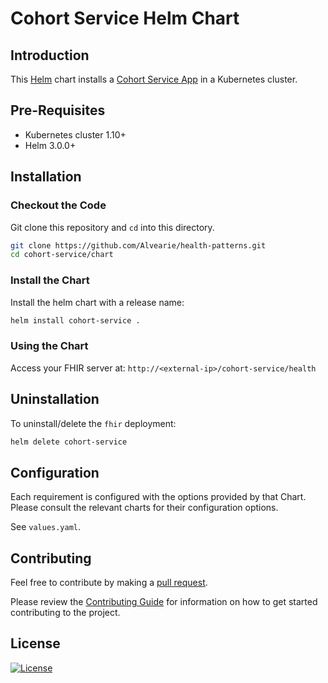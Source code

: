# Cohort Service Helm Chart

## Introduction

This [Helm](https://github.com/kubernetes/helm) chart installs a [Cohort Service App](../README.md) in a Kubernetes cluster.

## Pre-Requisites

- Kubernetes cluster 1.10+
- Helm 3.0.0+

## Installation

### Checkout the Code

Git clone this repository and `cd` into this directory.

```bash
git clone https://github.com/Alvearie/health-patterns.git
cd cohort-service/chart
```

### Install the Chart

Install the helm chart with a release name:

```bash
helm install cohort-service .
```

### Using the Chart

Access your FHIR server at: `http://<external-ip>/cohort-service/health`

## Uninstallation

To uninstall/delete the `fhir` deployment:

```bash
helm delete cohort-service
```

## Configuration

Each requirement is configured with the options provided by that Chart.
Please consult the relevant charts for their configuration options.

See `values.yaml`.

## Contributing

Feel free to contribute by making a [pull request](https://github.com/Alvearie/health-patterns/pull/new/master).

Please review the [Contributing Guide](https://github.com/Alvearie/health-patterns/blob/main/CONTRIBUTING.md) for information on how to get started contributing to the project.

## License
[![License](https://img.shields.io/badge/License-Apache%202.0-blue.svg)](https://opensource.org/licenses/Apache-2.0) 
